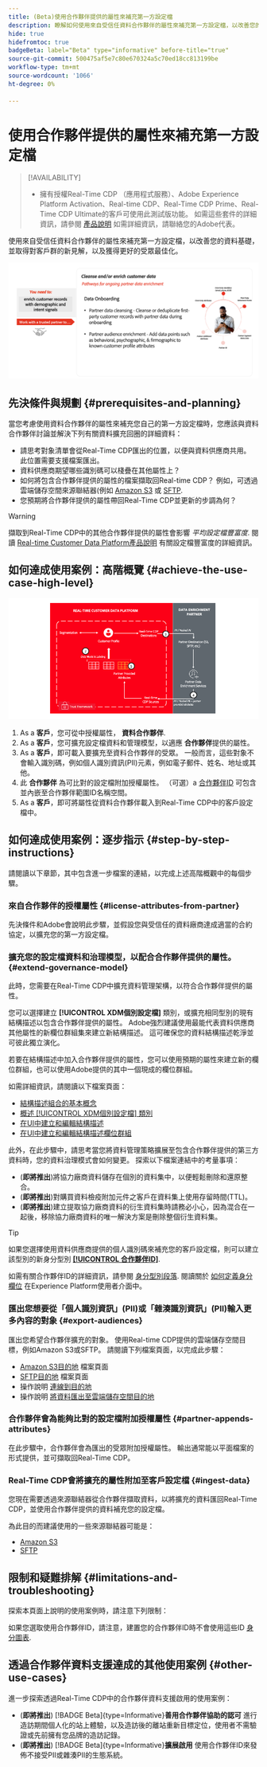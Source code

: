 ```yaml
---
title: (Beta)使用合作夥伴提供的屬性來補充第一方設定檔
description: 瞭解如何使用來自受信任資料合作夥伴的屬性來補充第一方設定檔，以改善您的資料基礎、獲得對客戶群的新洞察以及更好的受眾最佳化
hide: true
hidefromtoc: true
badgeBeta: label="Beta" type="informative" before-title="true"
source-git-commit: 500475af5e7c80e670324a5c70ed18cc813199be
workflow-type: tm+mt
source-wordcount: '1066'
ht-degree: 0%

---
```


# 使用合作夥伴提供的屬性來補充第一方設定檔

>[!AVAILABILITY]
>
>* 擁有授權Real-Time CDP （應用程式服務）、Adobe Experience Platform Activation、Real-time CDP、Real-Time CDP Prime、Real-Time CDP Ultimate的客戶可使用此測試版功能。 如需這些套件的詳細資訊，請參閱 [產品說明](https://helpx.adobe.com/legal/product-descriptions.html) 如需詳細資訊，請聯絡您的Adobe代表。

使用來自受信任資料合作夥伴的屬性來補充第一方設定檔，以改善您的資料基礎，並取得對客戶群的新見解，以及獲得更好的受眾最佳化。

![使用合作夥伴提供的屬性使用案例高階視覺化概觀，豐富設定檔。](/help/rtcdp/assets/partner-data/enrichment-use-case-overview.png)

## 先決條件與規劃 {#prerequisites-and-planning}

當您考慮使用資料合作夥伴的屬性來補充您自己的第一方設定檔時，您應該與資料合作夥伴討論並解決下列有關資料擴充回圈的詳細資料：

* 請思考對象清單會從Real-Time CDP匯出的位置，以便與資料供應商共用。 此位置需要支援檔案匯出。
* 資料供應商期望哪些識別碼可以棧疊在其他屬性上？
* 如何將包含合作夥伴提供的屬性的檔案擷取回Real-time CDP？ 例如，可透過雲端儲存空間來源聯結器(例如 [Amazon S3](/help/sources/connectors/cloud-storage/s3.md) 或 [SFTP](/help/sources/connectors/cloud-storage/sftp.md).
* 您預期將合作夥伴提供的屬性帶回Real-Time CDP並更新的步調為何？

>[!WARNING]
>
>擷取到Real-Time CDP中的其他合作夥伴提供的屬性會影響 *平均設定檔豐富度*. 閱讀 [Real-time Customer Data Platform產品說明](https://helpx.adobe.com/jp/legal/product-descriptions/real-time-customer-data-platform.html) 有關設定檔豐富度的詳細資訊。

## 如何達成使用案例：高階概覽 {#achieve-the-use-case-high-level}

![使用合作夥伴提供的屬性使用案例高階視覺化概觀，豐富設定檔。](/help/rtcdp/assets/partner-data/enrichment-use-case-steps.png)

1. As a **客戶**，您可從中授權屬性， **資料合作夥伴**.
2. As a **客戶**，您可擴充設定檔資料和管理模型，以適應 **合作夥伴**&#x200B;提供的屬性。
3. As a **客戶**，即可載入要擴充至資料合作夥伴的受眾。 一般而言，這些對象不會輸入識別碼，例如個人識別資訊(PII)元素，例如電子郵件、姓名、地址或其他。
4. 此 **合作夥伴** 為可比對的設定檔附加授權屬性。 （可選）a [合作夥伴ID](/help/identity-service/namespaces.md) 可包含並內嵌至合作夥伴範圍ID名稱空間。
5. As a **客戶**，即可將屬性從資料合作夥伴載入到Real-Time CDP中的客戶設定檔中。

## 如何達成使用案例：逐步指示 {#step-by-step-instructions}

請閱讀以下章節，其中包含進一步檔案的連結，以完成上述高階概觀中的每個步驟。

### 來自合作夥伴的授權屬性 {#license-attributes-from-partner}

先決條件和Adobe會說明此步驟，並假設您與受信任的資料廠商達成適當的合約協定，以擴充您的第一方設定檔。

### 擴充您的設定檔資料和治理模型，以配合合作夥伴提供的屬性。 {#extend-governance-model}

此時，您需要在Real-Time CDP中擴充資料管理架構，以符合合作夥伴提供的屬性。

您可以選擇建立 **[!UICONTROL XDM個別設定檔]** 類別，或擴充相同型別的現有結構描述以包含合作夥伴提供的屬性。 Adobe強烈建議使用最能代表資料供應商其他屬性的新欄位群組集來建立新結構描述。 這可確保您的資料結構描述乾淨並可彼此獨立演化。

若要在結構描述中加入合作夥伴提供的屬性，您可以使用預期的屬性來建立新的欄位群組，也可以使用Adobe提供的其中一個現成的欄位群組。

如需詳細資訊，請閱讀以下檔案頁面：

* [結構描述組合的基本概念](/help/xdm/schema/composition.md)
* [概述 [!UICONTROL XDM個別設定檔] 類別](/help/xdm/classes/individual-profile.md)
* [在UI中建立和編輯結構描述](/help/xdm/ui/resources/schemas.md)
* [在UI中建立和編輯結構描述欄位群組](/help/xdm/ui/resources/field-groups.md)

<!--

Commenting out links for now
* [Create and edit schemas using the API](/help/xdm/api/schemas.md#create)
* [Update an existing schema to add field groups using the API](/help/xdm/api/schemas.md#patch)
* Link to new field group documentation page when it exists

-->

此外，在此步驟中，請思考當您將資料管理策略擴展至包含合作夥伴提供的第三方資料時，您的資料治理模式會如何變更。 探索以下檔案連結中的考量事項：

* (**即將推出**)將協力廠商資料儲存在個別的資料集中，以便輕鬆刪除和還原整合。
* (**即將推出**)對購買資料檢疫附加元件之客戶在資料集上使用存留時間(TTL)。
* (**即將推出**)建立提取協力廠商資料的衍生資料集時請務必小心，因為混合在一起後，移除協力廠商資料的唯一解決方案是刪除整個衍生資料集。

>[!TIP]
>
>如果您選擇使用資料供應商提供的個人識別碼來補充您的客戶設定檔，則可以建立該型別的新身分型別 **[[!UICONTROL 合作夥伴ID]](/help/identity-service/namespaces.md)**.
>
>如需有關合作夥伴ID的詳細資訊，請參閱 [身分型別段落](/help/identity-service/namespaces.md).
> 閱讀關於 [如何定義身分欄位](/help/xdm/ui/fields/identity.md) 在Experience Platform使用者介面中。


### 匯出您想要從「個人識別資訊」(PII)或「雜湊識別資訊」(PII)輸入更多內容的對象 {#export-audiences}

匯出您希望合作夥伴擴充的對象。 使用Real-time CDP提供的雲端儲存空間目標，例如Amazon S3或SFTP。 請閱讀下列檔案頁面，以完成此步驟：

* [Amazon S3目的地](/help/destinations/catalog/cloud-storage/amazon-s3.md) 檔案頁面
* [SFTP目的地](/help/destinations/catalog/cloud-storage/sftp.md) 檔案頁面
* 操作說明 [連線到目的地](/help/destinations/ui/connect-destination.md)
* 操作說明 [將資料匯出至雲端儲存空間目的地](/help/destinations/ui/activate-batch-profile-destinations.md)


### 合作夥伴會為能夠比對的設定檔附加授權屬性 {#partner-appends-attributes}

在此步驟中，合作夥伴會為匯出的受眾附加授權屬性。 輸出通常能以平面檔案的形式提供，並可擷取回Real-Time CDP。

### Real-Time CDP會將擴充的屬性附加至客戶設定檔 {#ingest-data}

您現在需要透過來源聯結器從合作夥伴擷取資料，以將擴充的資料匯回Real-Time CDP，並使用合作夥伴提供的資料補充您的設定檔。

為此目的而建議使用的一些來源聯結器可能是：

* [Amazon S3](/help/sources/connectors/cloud-storage/s3.md)
* [SFTP](/help/sources/connectors/cloud-storage/sftp.md)

## 限制和疑難排解 {#limitations-and-troubleshooting}

探索本頁面上說明的使用案例時，請注意下列限制：

如果您選取使用合作夥伴ID，請注意，建置您的合作夥伴ID時不會使用這些ID [身分圖表](/help/identity-service/ui/identity-graph-viewer.md).

## 透過合作夥伴資料支援達成的其他使用案例 {#other-use-cases}

進一步探索透過Real-Time CDP中的合作夥伴資料支援啟用的使用案例：

* (**即將推出**) [!BADGE Beta]{type=Informative}**善用合作夥伴協助的認可** 進行造訪期間個人化的站上體驗，以及造訪後的離站重新目標定位，使用者不需驗證或先前擁有您品牌的造訪記錄。
* (**即將推出**) [!BADGE Beta]{type=Informative}**擴展啟用** 使用合作夥伴ID來發佈不接受PII或雜湊PII的生態系統。